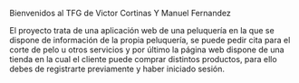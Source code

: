 Bienvenidos al TFG de Victor Cortinas Y Manuel Fernandez

El proyecto trata de una aplicación web de una peluquería en la que se dispone de información de la propia peluquería, se puede pedir cita para el corte de pelo u otros servicios y por último la página web dispone de una tienda en la cual el cliente puede comprar distintos productos, para ello debes de registrarte previamente y haber iniciado sesión.